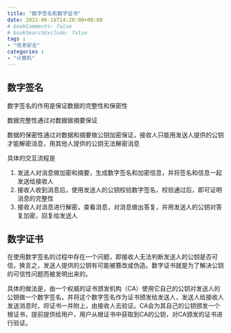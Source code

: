 ```yaml
---
title: "数字签名和数字证书"
date: 2022-06-18T14:28:00+08:00
# bookComments: false
# bookSearchExclude: false
tags :
- "信息安全"
categories : 
- "计算机"
---
```


## 数字签名

数字签名的作用是保证数据的完整性和保密性

数据完整性通过对数据做摘要保证

数据的保密性通过对数据和摘要做公钥加密保证，接收人只能用发送人提供的公钥才能解密消息，用其他人提供的公钥无法解密消息

具体的交互流程是

1. 发送人对消息做加密和摘要，生成数字签名和加密信息，并将签名和信息一起发送给接收人
2. 接收人收到消息后，使用发送人的公钥校验数字签名，校验通过后，即可证明消息的完整性
3. 接收人对消息进行解密，查看消息，对消息做出答复，并用发送人的公钥对答复加密，回复给发送人

## 数字证书

在使用数字签名的过程中存在一个问题，即接收人无法判断发送人的公钥是否可信，换言之，发送人提供的公钥有可能被篡改或伪造。数字证书就是为了解决公钥的可信性问题而被发明出来的。

具体的做法是，由一个权威的证书颁发机构（CA）使用它自己的公钥对发送人的公钥做一个数字签名，并将这个数字签名作为证书颁发给发送人，发送人给接收人发送消息时，将证书一并附上，由接收人去验证。CA会为其自己的公钥颁发一个根证书，提前提供给用户，用户从根证书中获取到CA的公钥，对CA颁发的证书进行验证。
